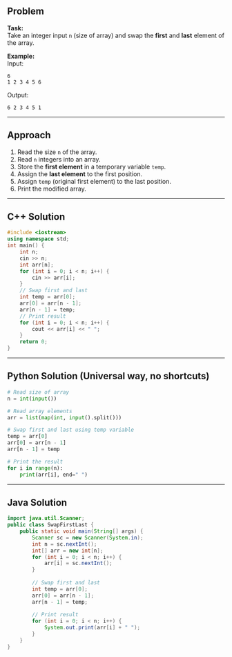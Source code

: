 ## Problem

**Task:**  
Take an integer input `n` (size of array) and swap the **first** and **last** element of the array.

**Example:**  
Input:  
```
6  
1 2 3 4 5 6
```

Output:  
```
6 2 3 4 5 1
```

---

## Approach

1. Read the size `n` of the array.
2. Read `n` integers into an array.
3. Store the **first element** in a temporary variable `temp`.
4. Assign the **last element** to the first position.
5. Assign `temp` (original first element) to the last position.
6. Print the modified array.

---

## C++ Solution

```c++
#include <iostream>
using namespace std;
int main() {
    int n;
    cin >> n;
    int arr[n];
    for (int i = 0; i < n; i++) {
        cin >> arr[i];
    }
    // Swap first and last
    int temp = arr[0];
    arr[0] = arr[n - 1];
    arr[n - 1] = temp;
    // Print result
    for (int i = 0; i < n; i++) {
        cout << arr[i] << " ";
    }
    return 0;
}

```

---

## Python Solution (Universal way, no shortcuts)

```python
# Read size of array
n = int(input())

# Read array elements
arr = list(map(int, input().split()))

# Swap first and last using temp variable
temp = arr[0]
arr[0] = arr[n - 1]
arr[n - 1] = temp

# Print the result
for i in range(n):
    print(arr[i], end=" ")

```

---

## Java Solution

```java
import java.util.Scanner;
public class SwapFirstLast {
    public static void main(String[] args) {
        Scanner sc = new Scanner(System.in);
        int n = sc.nextInt();
        int[] arr = new int[n];
        for (int i = 0; i < n; i++) {
            arr[i] = sc.nextInt();
        }
        
        // Swap first and last
        int temp = arr[0];
        arr[0] = arr[n - 1];
        arr[n - 1] = temp;
        
        // Print result
        for (int i = 0; i < n; i++) {
            System.out.print(arr[i] + " ");
        }
    }
}

```